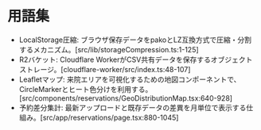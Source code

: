 # 用語集
- LocalStorage圧縮: ブラウザ保存データをpakoとLZ互換方式で圧縮・分割するメカニズム。[src/lib/storageCompression.ts:1-125]
- R2バケット: Cloudflare WorkerがCSV共有データを保存するオブジェクトストレージ。[cloudflare-worker/src/index.ts:48-107]
- Leafletマップ: 来院エリアを可視化するための地図コンポーネントで、CircleMarkerとヒート色分けを利用する。[src/components/reservations/GeoDistributionMap.tsx:640-928]
- 予約差分集計: 最新アップロードと既存データの差異を月単位で表示する仕組み。[src/app/reservations/page.tsx:880-1045]

